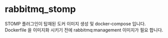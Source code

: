 # rabbitmq_stomp

STOMP 플러그인이 탑재된 도커 이미지 생성 및 docker-compose 입니다.
Dockerfile 을 이미지화 시키기 전에 rabbitmq:management 이미지가 필요 합니다.

